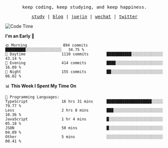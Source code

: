 <p align="center">
  <samp>
    <span>keep coding, keep studying, and keep happiness.</span>
  </samp>
</p>

<p align="center">
  <samp>
    <a href="https://github.com/ouduidui/fe-study">study</a> |
    <a href="https://deweyou.me">blog</a>  |
    <a href="https://juejin.cn/user/4309700183594366">juejin</a> |
    <a href="https://user-images.githubusercontent.com/54696834/165071004-6509e3f2-90c3-448c-9d92-3da42b0c2021.jpeg">wechat</a> |
    <a href="https://twitter.com/ouduidui">twitter</a>
  </samp>
</p>

<!--START_SECTION:waka-->
![Code Time](http://img.shields.io/badge/Code%20Time-3%2C090%20hrs%2031%20mins-blue)

**I'm an Early 🐤** 

```text
🌞 Morning                894 commits         █████████░░░░░░░░░░░░░░░░   34.75 % 
🌆 Daytime                1110 commits        ███████████░░░░░░░░░░░░░░   43.14 % 
🌃 Evening                414 commits         ████░░░░░░░░░░░░░░░░░░░░░   16.09 % 
🌙 Night                  155 commits         ██░░░░░░░░░░░░░░░░░░░░░░░   06.02 % 
```


📊 **This Week I Spent My Time On** 

```text
💬 Programming Languages: 
TypeScript               16 hrs 31 mins      ████████████████████░░░░░   79.77 % 
Less                     2 hrs 8 mins        ███░░░░░░░░░░░░░░░░░░░░░░   10.36 % 
JavaScript               1 hr 4 mins         █░░░░░░░░░░░░░░░░░░░░░░░░   05.18 % 
JSON                     50 mins             █░░░░░░░░░░░░░░░░░░░░░░░░   04.09 % 
Other                    5 mins              ░░░░░░░░░░░░░░░░░░░░░░░░░   00.41 % 
```


<!--END_SECTION:waka-->
